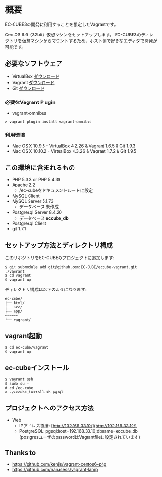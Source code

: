 # 概要
EC-CUBE3の開発に利用することを想定したVagrantです。

CentOS 6.6（32bit）仮想マシンをセットアップします。
EC-CUBE3のディレクトリを仮想マシンからマウントするため、ホスト側で好きなエディタで開発が可能です。

## 必要なソフトウェア

* VirtualBox  [ダウンロード](https://www.virtualbox.org/wiki/Downloads)
* Vagrant  [ダウンロード](http://downloads.vagrantup.com/)
* Git  [ダウンロード](http://git-scm.com/downloads)

### 必要なVagrant Plugin
* vagrant-omnibus
```
> vagrant plugin install vagrant-omnibus
```

### 利用環境

+ Mac OS X 10.9.5 - VirtualBox 4.2.26 & Vagrant 1.6.5 & Git 1.9.3
+ Mac OS X 10.10.2 - VirtualBox 4.3.26 & Vagrant 1.7.2 & Git 1.9.5

## この環境に含まれるもの

* PHP 5.3.3 or PHP 5.4.39
* Apache 2.2
  * /ec-cubeをドキュメントルートに設定
* MySQL Client
* MySQL Server 5.1.73
  * データベース 未作成
* Postgresql Server 8.4.20
  * データベース **eccube_db**
* Postgresql Client
* git 1.7.1

## セットアップ方法とディレクトリ構成

このリポジトリをEC-CUBEのプロジェクトに追加します:

    $ git submodule add git@github.com:EC-CUBE/eccube-vagrant.git ./vagrant
    $ cd vagrant
    $ vagrant up

ディレクトリ構成は以下のようになります:

    ec-cube/
    ├── html/
    ├── src/
    ├── app/
    ~~~~~~
    └── vagrant/

## vagrant起動
```
$ cd ec-cube/vagrant
$ vagrant up
```

## ec-cubeインストール
```
$ vagrant ssh
$ sudo su -
# cd /ec-cube
# ./eccube_install.sh pgsql
```

## プロジェクトへのアクセス方法

* Web
  * IPアドレス直接: [http://192.168.33.10/](http://192.168.33.10/)
  * PostgreSQL: pgsql:host=192.168.33.10;dbname=eccube_db (postgresユーザのpasswordはVagrantfileに設定されています)

## Thanks to

* https://github.com/kenjis/vagrant-centos6-php
* https://github.com/nanasess/vagrant-lamp
